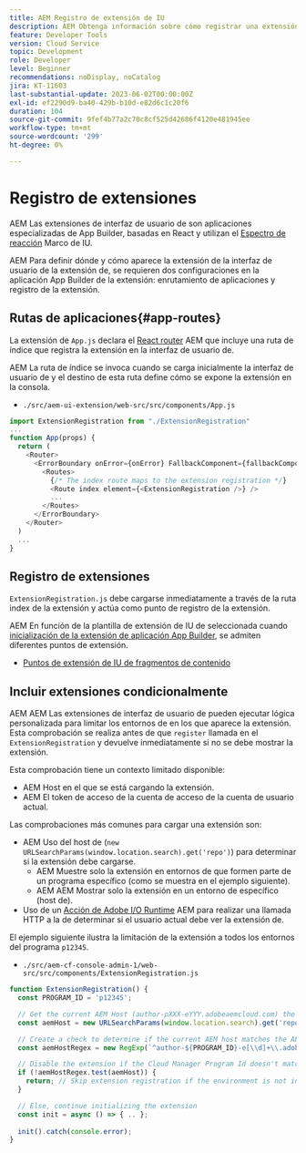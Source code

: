 ```yaml
---
title: AEM Registro de extensión de IU
description: AEM Obtenga información sobre cómo registrar una extensión de IU de.
feature: Developer Tools
version: Cloud Service
topic: Development
role: Developer
level: Beginner
recommendations: noDisplay, noCatalog
jira: KT-11603
last-substantial-update: 2023-06-02T00:00:00Z
exl-id: ef2290d9-ba40-429b-b10d-e82d6c1c20f6
duration: 104
source-git-commit: 9fef4b77a2c70c8cf525d42686f4120e481945ee
workflow-type: tm+mt
source-wordcount: '299'
ht-degree: 0%

---
```


# Registro de extensiones

AEM Las extensiones de interfaz de usuario de son aplicaciones especializadas de App Builder, basadas en React y utilizan el [Espectro de reacción](https://react-spectrum.adobe.com/react-spectrum/) Marco de IU.

AEM Para definir dónde y cómo aparece la extensión de la interfaz de usuario de la extensión de, se requieren dos configuraciones en la aplicación App Builder de la extensión: enrutamiento de aplicaciones y registro de la extensión.

## Rutas de aplicaciones{#app-routes}

La extensión de `App.js` declara el [React router](https://reactrouter.com/en/main) AEM que incluye una ruta de índice que registra la extensión en la interfaz de usuario de.

AEM La ruta de índice se invoca cuando se carga inicialmente la interfaz de usuario de y el destino de esta ruta define cómo se expone la extensión en la consola.

+ `./src/aem-ui-extension/web-src/src/components/App.js`

```javascript
import ExtensionRegistration from "./ExtensionRegistration"
...            
function App(props) {
  return (
    <Router>
      <ErrorBoundary onError={onError} FallbackComponent={fallbackComponent}>
        <Routes>
          {/* The index route maps to the extension registration */}
          <Route index element={<ExtensionRegistration />} />
          ...                                   
        </Routes>
      </ErrorBoundary>
    </Router>
  )
  ...
}
```

## Registro de extensiones

`ExtensionRegistration.js` debe cargarse inmediatamente a través de la ruta index de la extensión y actúa como punto de registro de la extensión.

AEM En función de la plantilla de extensión de IU de seleccionada cuando [inicialización de la extensión de aplicación App Builder](./app-initialization.md), se admiten diferentes puntos de extensión.

+ [Puntos de extensión de IU de fragmentos de contenido](./content-fragments/overview.md#extension-points)


## Incluir extensiones condicionalmente

AEM AEM Las extensiones de interfaz de usuario de pueden ejecutar lógica personalizada para limitar los entornos de en los que aparece la extensión. Esta comprobación se realiza antes de que `register` llamada en el `ExtensionRegistration` y devuelve inmediatamente si no se debe mostrar la extensión.

Esta comprobación tiene un contexto limitado disponible:

+ AEM Host en el que se está cargando la extensión.
+ AEM El token de acceso de la cuenta de acceso de la cuenta de usuario actual.

Las comprobaciones más comunes para cargar una extensión son:

+ AEM Uso del host de (`new URLSearchParams(window.location.search).get('repo')`) para determinar si la extensión debe cargarse.
   + AEM Muestre solo la extensión en entornos de que formen parte de un programa específico (como se muestra en el ejemplo siguiente).
   + AEM AEM Mostrar solo la extensión en un entorno de específico (host de).
+ Uso de un [Acción de Adobe I/O Runtime](./runtime-action.md) AEM para realizar una llamada HTTP a la de determinar si el usuario actual debe ver la extensión de.

El ejemplo siguiente ilustra la limitación de la extensión a todos los entornos del programa `p12345`.

+ `./src/aem-cf-console-admin-1/web-src/src/components/ExtensionRegistration.js`

```javascript
function ExtensionRegistration() {
  const PROGRAM_ID = 'p12345';

  // Get the current AEM Host (author-pXXX-eYYY.adobeaemcloud.com) the extension is loading on
  const aemHost = new URLSearchParams(window.location.search).get('repo');

  // Create a check to determine if the current AEM host matches the AEM program that uses this extension 
  const aemHostRegex = new RegExp(`^author-${PROGRAM_ID}-e[\\d]+\\.adobeaemcloud\\.com$`)

  // Disable the extension if the Cloud Manager Program Id doesn't match the regex.
  if (!aemHostRegex.test(aemHost)) {
    return; // Skip extension registration if the environment is not in program p12345.
  }

  // Else, continue initializing the extension
  const init = async () => { .. };
  
  init().catch(console.error);
}
```
